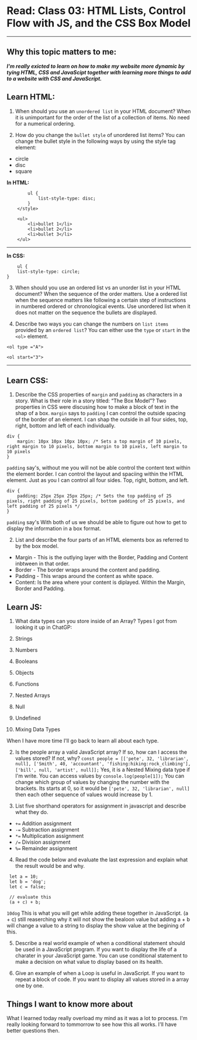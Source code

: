 # Read: Class 03: HTML Lists, Control Flow with JS, and the CSS Box Model

---

## Why this topic matters to me:

***I'm really exicted to learn on how to make my website more dynamic by tying HTML, CSS and JavaScipt together with learning more things to add to a website with CSS and JavaScript.***

## Learn HTML:

1. When should you use an `unordered list` in your HTML document?
When it is unimportant for the order of the list of a collection of items. No need for a numerical ordering.

2. How do you change the `bullet style` of unordered list items?
You can change the bullet style in the following ways by using the style tag element:
- circle
- disc
- square

**In HTML:**
```<style>
        ul {
            list-style-type: disc;
        }
    </style>

    <ul>
        <li>bullet 1</li>
        <li>bullet 2</li>
        <li>bullet 3</li>
    </ul>
```

---

**In CSS:**

```
    ul {
    list-style-type: circle;
}
```

3. When should you use an ordered list vs an unorder list in your HTML document?
When the sequence of the order matters.  Use a ordered list when the sequence matters like following a certain step of instructions in numbered ordered or chronological events. Use unordered list when it does not matter on the sequence the bullets are displayed.

4. Describe two ways you can change the numbers on `list items` provided by an `ordered list`?
You can either use the `type` or `start` in the `<ol>` element.

```<ol type ="A">```

```<ol start="3">```

---

## Learn CSS:

1. Describe the CSS properties of `margin` and `padding` as characters in a story. What is their role in a story titled: “The Box Model”?
Two properties in CSS were discusing how to make a block of text in the shap of a box.
`margin` says to `padding` I can control the outside spacing of the border of an element. I can shap the outside in all four sides, top, right, bottom and left of each individually.

```
div {
    margin: 10px 10px 10px 10px; /* Sets a top margin of 10 pixels, right margin to 10 pixels, bottom margin to 10 pixels, left margin to 10 pixels
}
```

`padding` say's, without me you will not be able control the content text within the element border. I can control the layout and spaciing within the HTML element. Just as you I can control all four sides. Top, right, bottom, and left.

```
div {
    padding: 25px 25px 25px 25px; /* Sets the top padding of 25 pixels, right padding of 25 pixels, bottom padding of 25 pixels, and left padding of 25 pixels */
}
```
`padding` say's With both of us we should be able to figure out how to get to display the information in a box format.


2. List and describe the four parts of an HTML elements box as referred to by the box model.
- Margin - This is the outlying layer with the Border, Padding and Content inbtween in that order.
- Border - The border wraps around the content and padding.
- Padding - This wraps around the content as white space. 
- Content: Is the area where your content is diplayed. Within the Margin, Border and Padding.

## Learn JS:

1. What data types can you store inside of an Array?
Types I got from looking it up in ChatGP:

1. Strings
1. Numbers
1. Booleans
1. Objects
1. Functions
1. Nested Arrays
1. Null
1. Undefined
1. Mixing Data Types

When I have more time I'll go back to learn all about each type.  

2. Is the people array a valid JavaScript array? If so, how can I access the values stored? If not, why?
```const people = [['pete', 32, 'librarian', null], ['Smith', 40, 'accountant', 'fishing:hiking:rock_climbing'], ['bill', null, 'artist', null]];```
Yes, it is a Nested Mixing data type if I'm write. You can access values by `console.log(people[1]);` You can change which group of values by changing the number with the brackets.  Its starts at 0, so it would be `['pete', 32, 'librarian', null]` then each other sequence of values would increase by 1.

3. List five shorthand operators for assignment in javascript and describe what they do.
- `+=` Addition assignment
- `-=` Subtraction assignment
- `*=` Multiplication assignment
- `/=` Division assignment
- `%=` Remainder assignment

4. Read the code below and evaluate the last expression and explain what the result would be and why.
```
 let a = 10;
 let b = 'dog';
 let c = false;

 // evaluate this
 (a + c) + b;
```
`10dog` This is what you will get while adding these together in JavaScript. (a + c) still reaserching why it will not show the bealoon value but adding a + b will change a value to a string to display the show value at the begining of this. 

5. Describe a real world example of when a conditional statement should be used in a JavaScript program.
If you want to display the life of a charater in your JavaScript game.  You can use conditional statement to make a decision on what value to display based on its health.


6. Give an example of when a Loop is useful in JavaScript.
If you want to repeat a block of code. If you want to display all values stored in a array one by one.


## Things I want to know more about
What I learned today really overload my mind as it was a lot to process. I'm really looking forward to tommorrow to see how this all works. I'll have better questions then.  